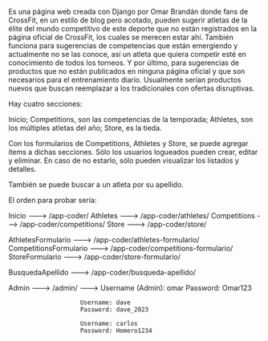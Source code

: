 Es una página web creada con Django por Omar Brandán donde fans de CrossFit, en un estilo de blog pero acotado, pueden sugerir atletas de la élite del mundo competitivo de este deporte que no están registrados en la página oficial de CrossFit, los cuales se merecen estar ahí.
También funciona para sugerencias de competencias que están emergiendo y actualmente no se las conoce, así un atleta que quiera competir esté en conocimiento de todos los torneos.
Y por último, para sugerencias de productos que no están publicados en ninguna página oficial y que son necesarios para el entrenamiento diario. Usualmente serían productos nuevos que buscan reemplazar a los tradicionales con ofertas disruptivas.

Hay cuatro secciones:

Inicio;
Competitions, son las competencias de la temporada;
Athletes, son los múltiples atletas del año;
Store, es la tieda.

Con los formularios de Competitions, Athletes y Store, se puede agregar ítems a dichas secciones.
Sólo los usuarios logueados pueden crear, editar y eliminar. En caso de no estarlo, sólo pueden visualizar los listados y detalles.

También se puede buscar a un atleta por su apellido.

El orden para probar sería:

Inicio ---> /app-coder/
Athletes ---> /app-coder/athletes/
Competitions ---> /app-coder/competitions/
Store ---> /app-coder/store/

AthletesFormulario ---> /app-coder/athletes-formulario/
CompetitionsFormulario ---> /app-coder/competitions-formulario/
StoreFormulario ---> /app-coder/store-formulario/

BusquedaApellido ---> /app-coder/busqueda-apellido/

Admin ---> /admin/ ---> Username (Admin): omar 
                        Password: Omar123

                        Username: dave
                        Password: dave_2023

                        Username: carlos 
                        Password: Homero1234